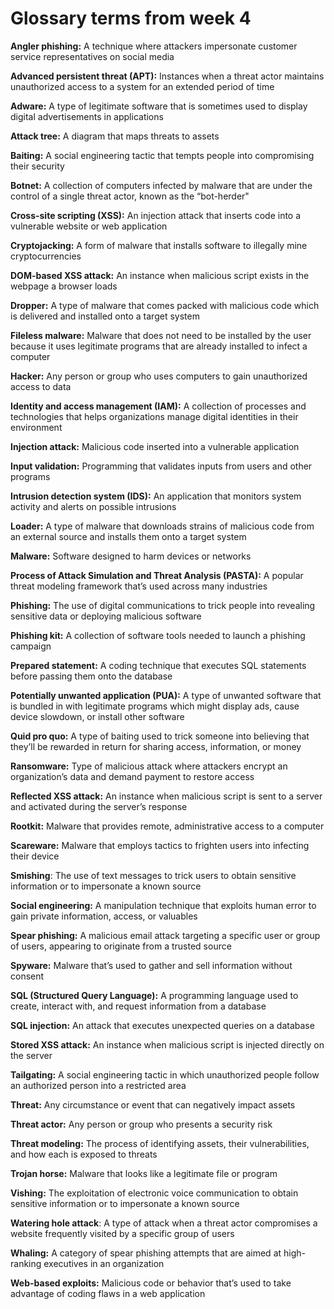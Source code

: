 # Glossary terms from week 4

**Angler phishing:** A technique where attackers impersonate customer service representatives on social media 

**Advanced persistent threat (APT):** Instances when a threat actor maintains unauthorized access to a system for an extended period of time 

**Adware:** A type of legitimate software that is sometimes used to display digital advertisements in applications

**Attack tree:** A diagram that maps threats to assets

**Baiting:** A social engineering tactic that tempts people into compromising their security

**Botnet:** A collection of computers infected by malware that are under the control of a single threat actor, known as the “bot-herder"

**Cross-site scripting (XSS):** An injection attack that inserts code into a vulnerable website or web application

**Cryptojacking:** A form of malware that installs software to illegally mine cryptocurrencies 

**DOM-based XSS attack:** An instance when malicious script exists in the webpage a browser loads

**Dropper:** A type of malware that comes packed with malicious code which is delivered and installed onto a target system

**Fileless malware:** Malware that does not need to be installed by the user because it uses legitimate programs that are already installed to infect a computer

**Hacker:** Any person or group who uses computers to gain unauthorized access to data

**Identity and access management (IAM):** A collection of processes and technologies that helps organizations manage digital identities in their environment 

**Injection attack:** Malicious code inserted into a vulnerable application

**Input validation:** Programming that validates inputs from users and other programs

**Intrusion detection system (IDS):** An application that monitors system activity and alerts on possible intrusions

**Loader:** A type of malware that downloads strains of malicious code from an external source and installs them onto a target system

**Malware:** Software designed to harm devices or networks

**Process of Attack Simulation and Threat Analysis (PASTA):** A popular threat modeling framework that’s used across many industries

**Phishing:** The use of digital communications to trick people into revealing sensitive data or deploying malicious software

**Phishing kit:** A collection of software tools needed to launch a phishing campaign

**Prepared statement:** A coding technique that executes SQL statements before passing them onto the database 

**Potentially unwanted application (PUA):** A type of unwanted software that is bundled in with legitimate programs which might display ads, cause device slowdown, or install other software

**Quid pro quo:** A type of baiting used to trick someone into believing that they’ll be rewarded in return for sharing access, information, or money

**Ransomware:** Type of malicious attack where attackers encrypt an organization’s data and demand payment to restore access

**Reflected XSS attack:** An instance when malicious script is sent to a server and activated during the server’s response 

**Rootkit:** Malware that provides remote, administrative access to a computer

**Scareware:** Malware that employs tactics to frighten users into infecting their device

**Smishing**: The use of text messages to trick users to obtain sensitive information or to impersonate a known source

**Social engineering:** A manipulation technique that exploits human error to gain private information, access, or valuables

**Spear phishing:** A malicious email attack targeting a specific user or group of users, appearing to originate from a trusted source

**Spyware:** Malware that’s used to gather and sell information without consent

**SQL (Structured Query Language):** A programming language used to create, interact with, and request information from a database

**SQL injection:** An attack that executes unexpected queries on a database

**Stored XSS attack:** An instance when malicious script is injected directly on the server

**Tailgating:** A social engineering tactic in which unauthorized people follow an authorized person into a restricted area

**Threat:** Any circumstance or event that can negatively impact assets

**Threat actor:** Any person or group who presents a security risk

**Threat modeling:** The process of identifying assets, their vulnerabilities, and how each is exposed to threats

**Trojan horse:** Malware that looks like a legitimate file or program

**Vishing:** The exploitation of electronic voice communication to obtain sensitive information or to impersonate a known source

**Watering hole attack**: A type of attack when a threat actor compromises a website frequently visited by a specific group of users

**Whaling:** A category of spear phishing attempts that are aimed at high-ranking executives in an organization

**Web-based exploits:** Malicious code or behavior that’s used to take advantage of coding flaws in a web application